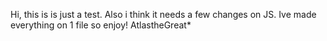 Hi, this is is just a test. Also i think it needs a few changes on JS. Ive made everything on 1 file so enjoy! AtlastheGreat*
